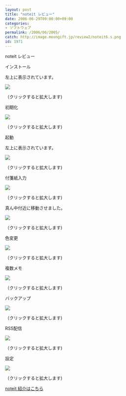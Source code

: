 ```yaml
---
layout: post
title: "noteit レビュー"
date: 2006-06-29T09:00:00+09:00
categories:
- ソフトウェア
permalink: /2006/06/2005/
catch: http://image.moongift.jp/review2/noteit6.s.png
id: 1971
---
```

noteit レビュー  
<!--more-->

インストール

  

左上に表示されています。

  

[![](http://image.moongift.jp/review2/noteit1.s.png)](http://image.moongift.jp/review2/noteit1.png)  
  
（クリックすると拡大します)

  

初期化

  

[![](http://image.moongift.jp/review2/noteit2.s.png)](http://image.moongift.jp/review2/noteit2.png)  
  
（クリックすると拡大します)

  

起動

  

左上に表示されています。

  

[![](http://image.moongift.jp/review2/noteit3.s.png)](http://image.moongift.jp/review2/noteit3.png)  
  
（クリックすると拡大します)

  

付箋紙入力

  

[![](http://image.moongift.jp/review2/noteit4.s.png)](http://image.moongift.jp/review2/noteit4.png)  
  
（クリックすると拡大します)

  

真ん中付近に移動させました。

  

[![](http://image.moongift.jp/review2/noteit5.s.png)](http://image.moongift.jp/review2/noteit5.png)  
  
（クリックすると拡大します)

  

色変更

  

[![](http://image.moongift.jp/review2/noteit6.s.png)](http://image.moongift.jp/review2/noteit6.png)  
  
（クリックすると拡大します)

  

複数メモ

  

[![](http://image.moongift.jp/review2/noteit7.s.png)](http://image.moongift.jp/review2/noteit7.png)  
  
（クリックすると拡大します)

  

バックアップ

  

[![](http://image.moongift.jp/review2/noteit8.s.png)](http://image.moongift.jp/review2/noteit8.png)  
  
（クリックすると拡大します)

  

RSS配信

  

  

[![](http://image.moongift.jp/review2/noteit9.s.png)](http://image.moongift.jp/review2/noteit9.png)  
  
（クリックすると拡大します)

  

設定

  

[![](http://image.moongift.jp/review2/noteit10.s.png)](http://image.moongift.jp/review2/noteit10.png)  
  
（クリックすると拡大します)

  

[noteit 紹介はこちら](http://fw.moongift.jp/intro/i-1999.html)

